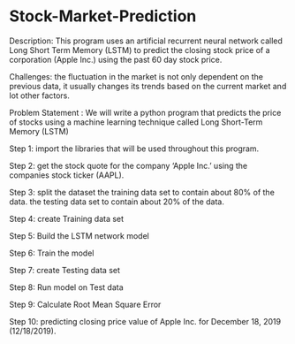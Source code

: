 # Stock-Market-Prediction
Description: This program uses an artificial recurrent neural network called Long Short Term Memory (LSTM) to predict the closing stock price of a corporation (Apple Inc.) using the past 60 day stock price.

Challenges: the fluctuation in the market is not only dependent on the previous data, it usually changes its trends based on the current market and lot other factors.

Problem Statement : We will write a python program that predicts the price of stocks
using a machine learning technique called Long Short-Term Memory (LSTM)

Step 1: import the libraries that will be used throughout this program.

Step 2: get the stock quote for the company ‘Apple Inc.’ using the companies stock ticker (AAPL).


Step 3: split the dataset
the training data set to contain about 80% of the data.
the testing data set to contain about 20% of the data.


Step 4: create Training data set

Step 5: Build the LSTM network model

Step 6: Train the model


Step 7: create Testing data set

Step 8: Run model on Test data

Step 9: Calculate Root Mean Square Error

Step 10: predicting closing price value of Apple Inc. for December 18, 2019 (12/18/2019).


